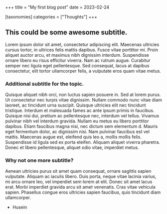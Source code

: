 +++
title = "My first blog post"
date = 2023-02-24

[taxonomies]
categories = ["Thoughts"]
+++

## This could be some awesome subtitle.

Lorem ipsum dolor sit amet, consectetur adipiscing elit. Maecenas ultricies cursus tortor, in ultrices felis mattis dapibus. Fusce vitae porttitor mi. Proin aliquet auctor arcu, et maximus nibh dignissim interdum. Suspendisse ornare libero eu risus efficitur viverra. Nam ac rutrum augue. Curabitur semper nec ligula eget pellentesque. Sed consequat, lacus at dapibus consectetur, elit tortor ullamcorper felis, a vulputate eros quam vitae metus. 

<!-- more -->

### Additional subtitle for the topic.

Quisque aliquet nibh orci, non luctus sapien posuere in. Sed at lorem purus. Ut consectetur nec turpis vitae dignissim. Nullam commodo nunc vitae diam laoreet, ac tincidunt urna suscipit. Quisque ultricies elit nec tincidunt tristique. Interdum et malesuada fames ac ante ipsum primis in faucibus. Quisque nisi dui, pretium ac pellentesque nec, interdum vel tellus. Vivamus pulvinar nibh vel interdum gravida. Nullam eu metus eu libero porttitor dapibus. Etiam faucibus magna nisi, nec dictum sem elementum d. Mauris eget fermentum dolor, ac dignissim nisi. Nam pulvinar faucibus est vel mattis. Maecenas augue est, eleifend quis leo a, mollis mollis felis. Suspendisse id ligula sed ex porta eleifen. Aliquam aliquet viverra pharetra. Donec et libero pellentesque, aliquet odio vitae, imperdiet metus.

### Why not one more subtitle?

Aenean ultricies purus sit amet quam consequat, ornare sagittis sapien vulputate. Aliquam ac iaculis libero. Duis porta, neque vitae lacinia varius, mi arcu ornare leo, vel imperdiet sem lorem at elit. Donec sit amet lacus erat. Morbi imperdiet gravida arcu sit amet venenatis. Cras vitae vehicula sapien. Phasellus congue eros ultricies sapien faucibus, quis tincidunt diam ullamcorper.

- Husein
